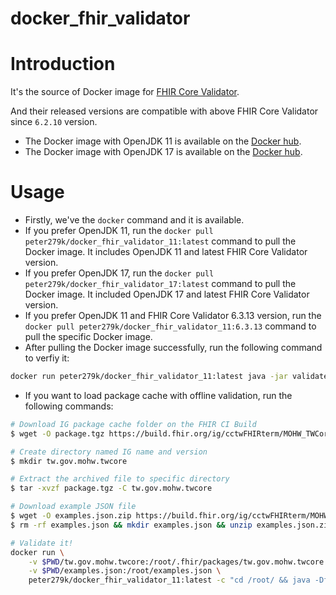 # docker_fhir_validator

# Introduction

It's the source of Docker image for [FHIR Core Validator](https://github.com/hapifhir/org.hl7.fhir.core/releases/).

And their released versions are compatible with above FHIR Core Validator since `6.2.10` version.

- The Docker image with OpenJDK 11 is available on the [Docker hub](https://hub.docker.com/repository/docker/peter279k/docker_fhir_validator_11).
- The Docker image with OpenJDK 17 is available on the [Docker hub](https://hub.docker.com/repository/docker/peter279k/docker_fhir_validator_17).

# Usage

- Firstly, we've the `docker` command and it is available.
- If you prefer OpenJDK 11, run the `docker pull peter279k/docker_fhir_validator_11:latest` command to pull the Docker image. It includes OpenJDK 11 and latest FHIR Core Validator version.
- If you prefer OpenJDK 17, run the `docker pull peter279k/docker_fhir_validator_17:latest` command to pull the Docker image. It included OpenJDK 17 and latest FHIR Core Validator version.
- If you prefer OpenJDK 11 and FHIR Core Validator 6.3.13 version, run the `docker pull peter279k/docker_fhir_validator_11:6.3.13` command to pull the specific Docker image.
- After pulling the Docker image successfully, run the following command to verfiy it:

```sh
docker run peter279k/docker_fhir_validator_11:latest java -jar validate_cli.jar -help
```

- If you want to load package cache with offline validation, run the following commands:

```sh
# Download IG package cache folder on the FHIR CI Build
$ wget -O package.tgz https://build.fhir.org/ig/cctwFHIRterm/MOHW_TWCoreIG_Build/package.tgz

# Create directory named IG name and version
$ mkdir tw.gov.mohw.twcore

# Extract the archived file to specific directory
$ tar -xvzf package.tgz -C tw.gov.mohw.twcore

# Download example JSON file
$ wget -O examples.json.zip https://build.fhir.org/ig/cctwFHIRterm/MOHW_TWCoreIG_Build/examples.json.zip
$ rm -rf examples.json && mkdir examples.json && unzip examples.json.zip -d examples.json

# Validate it!
docker run \
    -v $PWD/tw.gov.mohw.twcore:/root/.fhir/packages/tw.gov.mohw.twcore \
    -v $PWD/examples.json:/root/examples.json \
    peter279k/docker_fhir_validator_11:latest -c "cd /root/ && java -Dfile.encoding=UTF-8 -jar validator_cli.jar ./examples.json/Patient-pat-example.json -version 4.0 -ig tw.gov.mohw.twcore"
```

